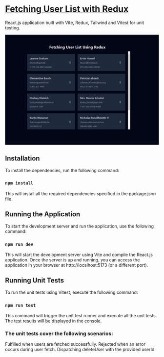 #  [Fetching User List with Redux](https://users-fetching-redux.netlify.app/)
React.js application built with Vite, Redux, Tailwind and Vitest for unit testing.


[![App](./src/assets/app.PNG)](https://users-fetching-redux.netlify.app/)



## Installation
To install the dependencies, run the following command:

### `npm install`
This will install all the required dependencies specified in the package.json file.


## Running the Application
To start the development server and run the application, use the following command:

### `npm run dev`
This will start the development server using Vite and compile the React.js application. Once the server is up and running, you can access the application in your browser at http://localhost:5173 (or a different port).


## Running Unit Tests
To run the unit tests using Vitest, execute the following command:

### `npm run test`
This command will trigger the unit test runner and execute all the unit tests. The test results will be displayed in the console.

### The unit tests cover the following scenarios:
Fulfilled when users are fetched successfully.
Rejected when an error occurs during user fetch.
Dispatching deleteUser with the provided userId.
